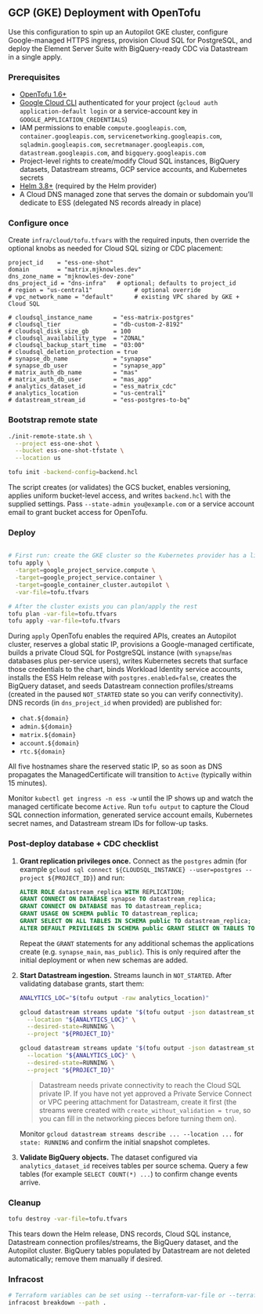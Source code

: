 ## GCP (GKE) Deployment with OpenTofu

Use this configuration to spin up an Autopilot GKE cluster, configure Google-managed HTTPS ingress, provision Cloud SQL for PostgreSQL, and deploy the Element Server Suite with BigQuery-ready CDC via Datastream in a single apply.

### Prerequisites

- [OpenTofu 1.6+](https://opentofu.org/)
- [Google Cloud CLI](https://cloud.google.com/sdk/docs/install) authenticated for your project (`gcloud auth application-default login` or a service-account key in `GOOGLE_APPLICATION_CREDENTIALS`)
- IAM permissions to enable `compute.googleapis.com`, `container.googleapis.com`, `servicenetworking.googleapis.com`, `sqladmin.googleapis.com`, `secretmanager.googleapis.com`, `datastream.googleapis.com`, and `bigquery.googleapis.com`
- Project-level rights to create/modify Cloud SQL instances, BigQuery datasets, Datastream streams, GCP service accounts, and Kubernetes secrets
- [Helm 3.8+](https://helm.sh/) (required by the Helm provider)
- A Cloud DNS managed zone that serves the domain or subdomain you’ll dedicate to ESS (delegated NS records already in place)

### Configure once

Create `infra/cloud/tofu.tfvars` with the required inputs, then override the optional knobs as needed for Cloud SQL sizing or CDC placement:

```hcl
project_id    = "ess-one-shot"
domain        = "matrix.mjknowles.dev"
dns_zone_name = "mjknowles-dev-zone"
dns_project_id = "dns-infra"   # optional; defaults to project_id
# region = "us-central1"            # optional override
# vpc_network_name = "default"      # existing VPC shared by GKE + Cloud SQL

# cloudsql_instance_name      = "ess-matrix-postgres"
# cloudsql_tier               = "db-custom-2-8192"
# cloudsql_disk_size_gb       = 100
# cloudsql_availability_type  = "ZONAL"
# cloudsql_backup_start_time  = "03:00"
# cloudsql_deletion_protection = true
# synapse_db_name             = "synapse"
# synapse_db_user             = "synapse_app"
# matrix_auth_db_name         = "mas"
# matrix_auth_db_user         = "mas_app"
# analytics_dataset_id        = "ess_matrix_cdc"
# analytics_location          = "us-central1"
# datastream_stream_id        = "ess-postgres-to-bq"
```

### Bootstrap remote state

```bash
./init-remote-state.sh \
  --project ess-one-shot \
  --bucket ess-one-shot-tfstate \
  --location us

tofu init -backend-config=backend.hcl
```

The script creates (or validates) the GCS bucket, enables versioning, applies uniform bucket-level access, and writes `backend.hcl` with the supplied settings. Pass `--state-admin you@example.com` or a service account email to grant bucket access for OpenTofu.

### Deploy

```bash

# First run: create the GKE cluster so the Kubernetes provider has a live endpoint
tofu apply \
  -target=google_project_service.compute \
  -target=google_project_service.container \
  -target=google_container_cluster.autopilot \
  -var-file=tofu.tfvars

# After the cluster exists you can plan/apply the rest
tofu plan -var-file=tofu.tfvars
tofu apply -var-file=tofu.tfvars
```

During `apply` OpenTofu enables the required APIs, creates an Autopilot cluster, reserves a global static IP, provisions a Google-managed certificate, builds a private Cloud SQL for PostgreSQL instance (with `synapse`/`mas` databases plus per-service users), writes Kubernetes secrets that surface those credentials to the chart, binds Workload Identity service accounts, installs the ESS Helm release with `postgres.enabled=false`, creates the BigQuery dataset, and seeds Datastream connection profiles/streams (created in the paused `NOT_STARTED` state so you can verify connectivity). DNS records (in `dns_project_id` when provided) are published for:

- `chat.${domain}`
- `admin.${domain}`
- `matrix.${domain}`
- `account.${domain}`
- `rtc.${domain}`

All five hostnames share the reserved static IP, so as soon as DNS propagates the ManagedCertificate will transition to `Active` (typically within 15 minutes).

Monitor `kubectl get ingress -n ess -w` until the IP shows up and watch the managed certificate become `Active`. Run `tofu output` to capture the Cloud SQL connection information, generated service account emails, Kubernetes secret names, and Datastream stream IDs for follow-up tasks.

### Post-deploy database + CDC checklist

1. **Grant replication privileges once.** Connect as the `postgres` admin (for example `gcloud sql connect ${CLOUDSQL_INSTANCE} --user=postgres --project ${PROJECT_ID}`) and run:

   ```sql
   ALTER ROLE datastream_replica WITH REPLICATION;
   GRANT CONNECT ON DATABASE synapse TO datastream_replica;
   GRANT CONNECT ON DATABASE mas TO datastream_replica;
   GRANT USAGE ON SCHEMA public TO datastream_replica;
   GRANT SELECT ON ALL TABLES IN SCHEMA public TO datastream_replica;
   ALTER DEFAULT PRIVILEGES IN SCHEMA public GRANT SELECT ON TABLES TO datastream_replica;
   ```

   Repeat the `GRANT` statements for any additional schemas the applications create (e.g. `synapse_main`, `mas_public`). This is only required after the initial deployment or when new schemas are added.

2. **Start Datastream ingestion.** Streams launch in `NOT_STARTED`. After validating database grants, start them:

   ```bash
   ANALYTICS_LOC="$(tofu output -raw analytics_location)"

   gcloud datastream streams update "$(tofu output -json datastream_stream_ids | jq -r '.synapse')" \
     --location "${ANALYTICS_LOC}" \
     --desired-state=RUNNING \
     --project "${PROJECT_ID}"

   gcloud datastream streams update "$(tofu output -json datastream_stream_ids | jq -r '.mas')" \
     --location "${ANALYTICS_LOC}" \
     --desired-state=RUNNING \
     --project "${PROJECT_ID}"
   ```

   > Datastream needs private connectivity to reach the Cloud SQL private IP. If you have not yet approved a Private Service Connect or VPC peering attachment for Datastream, create it first (the streams were created with `create_without_validation = true`, so you can fill in the networking pieces before turning them on).

   Monitor `gcloud datastream streams describe ... --location ...` for `state: RUNNING` and confirm the initial snapshot completes.

3. **Validate BigQuery objects.** The dataset configured via `analytics_dataset_id` receives tables per source schema. Query a few tables (for example `SELECT COUNT(*) ...`) to confirm change events arrive.

### Cleanup

```bash
tofu destroy -var-file=tofu.tfvars
```

This tears down the Helm release, DNS records, Cloud SQL instance, Datastream connection profiles/streams, the BigQuery dataset, and the Autopilot cluster. BigQuery tables populated by Datastream are not deleted automatically; remove them manually if desired.

### Infracost

```bash
# Terraform variables can be set using --terraform-var-file or --terraform-var
infracost breakdown --path .
```
